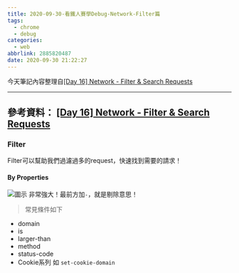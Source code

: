 ```yaml
---
title: 2020-09-30-看鐵人賽學Debug-Network-Filter篇
tags:
  - chrome
  - debug
categories:
  - web
abbrlink: 2885820487
date: 2020-09-30 21:22:27
---
```

今天筆記內容整理自[[Day 16] Network - Filter & Search Requests](https://ithelp.ithome.com.tw/articles/10246590)
<!-- more -->
---
參考資料：
[[Day 16] Network - Filter & Search Requests](https://ithelp.ithome.com.tw/articles/10246590)
---
### Filter
Filter可以幫助我們過濾過多的request，快速找到需要的請求！

#### By Properties
![圖示](https://i.imgur.com/o57rt8L.png)
非常強大！最前方加`-`，就是剔除意思！
> 常見條件如下
* domain
* is
* larger-than
* method
* status-code
* Cookie系列 如 `set-cookie-domain`



